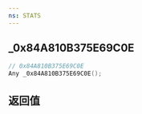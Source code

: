 ```yaml
---
ns: STATS
---
```

## _0x84A810B375E69C0E

```c
// 0x84A810B375E69C0E
Any _0x84A810B375E69C0E();
```


## 返回值
